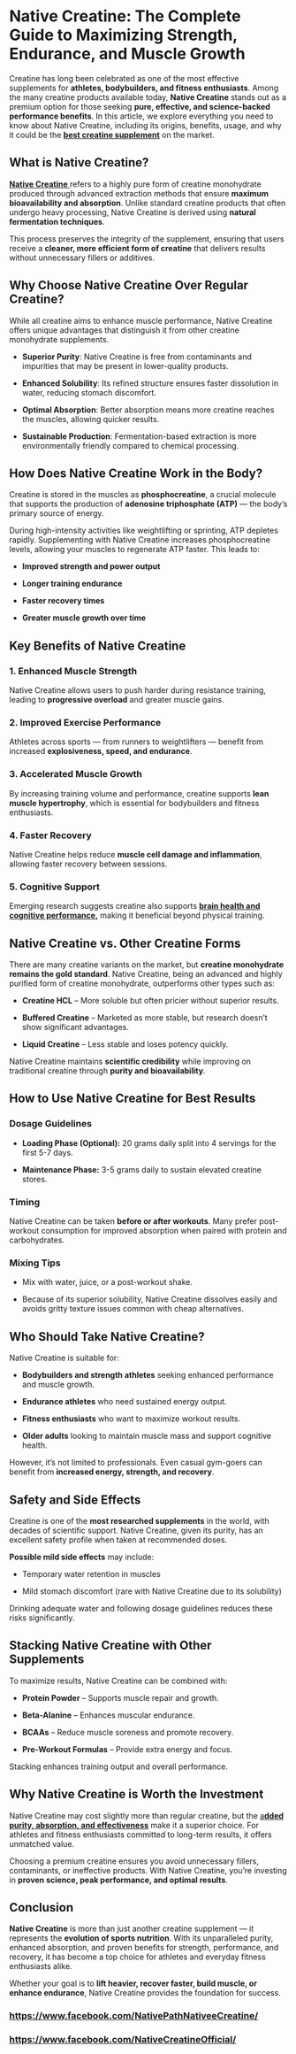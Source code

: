 <h1 data-start="144" data-end="238"><strong data-start="146" data-end="238">Native Creatine: The Complete Guide to Maximizing Strength, Endurance, and Muscle Growth</strong></h1>
<p data-start="240" data-end="741">Creatine has long been celebrated as one of the most effective supplements for <strong data-start="319" data-end="370">athletes, bodybuilders, and fitness enthusiasts</strong>. Among the many creatine products available today, <strong data-start="422" data-end="441">Native Creatine</strong> stands out as a premium option for those seeking <strong data-start="491" data-end="551">pure, effective, and science-backed performance benefits</strong>. In this article, we explore everything you need to know about Native Creatine, including its origins, benefits, usage, and why it could be the <strong><a href="https://nativeecreatine.com/">best creatine supplement</a></strong>&nbsp;on the market.</p>
<h2 data-start="748" data-end="779"><strong data-start="751" data-end="779">What is Native Creatine?</strong></h2>
<p data-start="781" data-end="1097"><a href="https://nativeecreatine.com/"><strong data-start="781" data-end="800">Native Creatine</strong> </a>refers to a highly pure form of creatine monohydrate produced through advanced extraction methods that ensure <strong data-start="911" data-end="953">maximum bioavailability and absorption</strong>. Unlike standard creatine products that often undergo heavy processing, Native Creatine is derived using <strong data-start="1059" data-end="1094">natural fermentation techniques</strong>.</p>
<p data-start="1099" data-end="1295">This process preserves the integrity of the supplement, ensuring that users receive a <strong data-start="1185" data-end="1229">cleaner, more efficient form of creatine</strong> that delivers results without unnecessary fillers or additives.</p>
<h2 data-start="1302" data-end="1358"><strong data-start="1305" data-end="1358">Why Choose Native Creatine Over Regular Creatine?</strong></h2>
<p data-start="1360" data-end="1522">While all creatine aims to enhance muscle performance, Native Creatine offers unique advantages that distinguish it from other creatine monohydrate supplements.</p>
<ul data-start="1524" data-end="2010">
<li data-start="1524" data-end="1652">
<p data-start="1526" data-end="1652"><strong data-start="1526" data-end="1545">Superior Purity</strong>: Native Creatine is free from contaminants and impurities that may be present in lower-quality products.</p>
</li>
<li data-start="1653" data-end="1769">
<p data-start="1655" data-end="1769"><strong data-start="1655" data-end="1678">Enhanced Solubility</strong>: Its refined structure ensures faster dissolution in water, reducing stomach discomfort.</p>
</li>
<li data-start="1770" data-end="1882">
<p data-start="1772" data-end="1882"><strong data-start="1772" data-end="1794">Optimal Absorption</strong>: Better absorption means more creatine reaches the muscles, allowing quicker results.</p>
</li>
<li data-start="1883" data-end="2010">
<p data-start="1885" data-end="2010"><strong data-start="1885" data-end="1911">Sustainable Production</strong>: Fermentation-based extraction is more environmentally friendly compared to chemical processing.</p>
</li>
</ul>
<h2 data-start="2017" data-end="2066"><strong data-start="2020" data-end="2066">How Does Native Creatine Work in the Body?</strong></h2>
<p data-start="2068" data-end="2250">Creatine is stored in the muscles as <strong data-start="2105" data-end="2124">phosphocreatine</strong>, a crucial molecule that supports the production of <strong data-start="2177" data-end="2209">adenosine triphosphate (ATP)</strong> &mdash; the body&rsquo;s primary source of energy.</p>
<p data-start="2252" data-end="2473">During high-intensity activities like weightlifting or sprinting, ATP depletes rapidly. Supplementing with Native Creatine increases phosphocreatine levels, allowing your muscles to regenerate ATP faster. This leads to:</p>
<ul data-start="2475" data-end="2621">
<li data-start="2475" data-end="2517">
<p data-start="2477" data-end="2517"><strong data-start="2477" data-end="2515">Improved strength and power output</strong></p>
</li>
<li data-start="2518" data-end="2551">
<p data-start="2520" data-end="2551"><strong data-start="2520" data-end="2549">Longer training endurance</strong></p>
</li>
<li data-start="2552" data-end="2581">
<p data-start="2554" data-end="2581"><strong data-start="2554" data-end="2579">Faster recovery times</strong></p>
</li>
<li data-start="2582" data-end="2621">
<p data-start="2584" data-end="2621"><strong data-start="2584" data-end="2619">Greater muscle growth over time</strong></p>
</li>
</ul>
<h2 data-start="2628" data-end="2666"><strong data-start="2631" data-end="2666">Key Benefits of Native Creatine</strong></h2>
<h3 data-start="2668" data-end="2703"><strong data-start="2672" data-end="2703">1. Enhanced Muscle Strength</strong></h3>
<p data-start="2704" data-end="2839">Native Creatine allows users to push harder during resistance training, leading to <strong data-start="2787" data-end="2811">progressive overload</strong> and greater muscle gains.</p>
<h3 data-start="2841" data-end="2881"><strong data-start="2845" data-end="2881">2. Improved Exercise Performance</strong></h3>
<p data-start="2882" data-end="3004">Athletes across sports &mdash; from runners to weightlifters &mdash; benefit from increased <strong data-start="2962" data-end="3001">explosiveness, speed, and endurance</strong>.</p>
<h3 data-start="3006" data-end="3042"><strong data-start="3010" data-end="3042">3. Accelerated Muscle Growth</strong></h3>
<p data-start="3043" data-end="3190">By increasing training volume and performance, creatine supports <strong data-start="3108" data-end="3135">lean muscle hypertrophy</strong>, which is essential for bodybuilders and fitness enthusiasts.</p>
<h3 data-start="3192" data-end="3218"><strong data-start="3196" data-end="3218">4. Faster Recovery</strong></h3>
<p data-start="3219" data-end="3333">Native Creatine helps reduce <strong data-start="3248" data-end="3287">muscle cell damage and inflammation</strong>, allowing faster recovery between sessions.</p>
<h3 data-start="3335" data-end="3363"><strong data-start="3339" data-end="3363">5. Cognitive Support</strong></h3>
<p data-start="3364" data-end="3506">Emerging research suggests creatine also supports <strong><a href="https://nativeecreatine.com/">brain health and cognitive performance</a>,</strong> making it beneficial beyond physical training.</p>
<h2 data-start="3513" data-end="3560"><strong data-start="3516" data-end="3560">Native Creatine vs. Other Creatine Forms</strong></h2>
<p data-start="3562" data-end="3785">There are many creatine variants on the market, but <strong data-start="3614" data-end="3664">creatine monohydrate remains the gold standard</strong>. Native Creatine, being an advanced and highly purified form of creatine monohydrate, outperforms other types such as:</p>
<ul data-start="3787" data-end="4034">
<li data-start="3787" data-end="3866">
<p data-start="3789" data-end="3866"><strong data-start="3789" data-end="3805">Creatine HCL</strong> &ndash; More soluble but often pricier without superior results.</p>
</li>
<li data-start="3867" data-end="3969">
<p data-start="3869" data-end="3969"><strong data-start="3869" data-end="3890">Buffered Creatine</strong> &ndash; Marketed as more stable, but research doesn&rsquo;t show significant advantages.</p>
</li>
<li data-start="3970" data-end="4034">
<p data-start="3972" data-end="4034"><strong data-start="3972" data-end="3991">Liquid Creatine</strong> &ndash; Less stable and loses potency quickly.</p>
</li>
</ul>
<p data-start="4036" data-end="4170">Native Creatine maintains <strong data-start="4062" data-end="4088">scientific credibility</strong> while improving on traditional creatine through <strong data-start="4137" data-end="4167">purity and bioavailability</strong>.</p>
<h2 data-start="4177" data-end="4227"><strong data-start="4180" data-end="4227">How to Use Native Creatine for Best Results</strong></h2>
<h3 data-start="4229" data-end="4254"><strong data-start="4233" data-end="4254">Dosage Guidelines</strong></h3>
<ul data-start="4255" data-end="4429">
<li data-start="4255" data-end="4349">
<p data-start="4257" data-end="4349"><strong data-start="4257" data-end="4286">Loading Phase (Optional):</strong> 20 grams daily split into 4 servings for the first 5-7 days.</p>
</li>
<li data-start="4350" data-end="4429">
<p data-start="4352" data-end="4429"><strong data-start="4352" data-end="4374">Maintenance Phase:</strong> 3-5 grams daily to sustain elevated creatine stores.</p>
</li>
</ul>
<h3 data-start="4431" data-end="4445"><strong data-start="4435" data-end="4445">Timing</strong></h3>
<p data-start="4446" data-end="4611">Native Creatine can be taken <strong data-start="4475" data-end="4503">before or after workouts</strong>. Many prefer post-workout consumption for improved absorption when paired with protein and carbohydrates.</p>
<h3 data-start="4613" data-end="4632"><strong data-start="4617" data-end="4632">Mixing Tips</strong></h3>
<ul data-start="4633" data-end="4822">
<li data-start="4633" data-end="4684">
<p data-start="4635" data-end="4684">Mix with water, juice, or a post-workout shake.</p>
</li>
<li data-start="4685" data-end="4822">
<p data-start="4687" data-end="4822">Because of its superior solubility, Native Creatine dissolves easily and avoids gritty texture issues common with cheap alternatives.</p>
</li>
</ul>
<h2 data-start="4829" data-end="4868"><strong data-start="4832" data-end="4868">Who Should Take Native Creatine?</strong></h2>
<p data-start="4870" data-end="4904">Native Creatine is suitable for:</p>
<ul data-start="4906" data-end="5206">
<li data-start="4906" data-end="4996">
<p data-start="4908" data-end="4996"><strong data-start="4908" data-end="4946">Bodybuilders and strength athletes</strong> seeking enhanced performance and muscle growth.</p>
</li>
<li data-start="4997" data-end="5057">
<p data-start="4999" data-end="5057"><strong data-start="4999" data-end="5021">Endurance athletes</strong> who need sustained energy output.</p>
</li>
<li data-start="5058" data-end="5123">
<p data-start="5060" data-end="5123"><strong data-start="5060" data-end="5083">Fitness enthusiasts</strong> who want to maximize workout results.</p>
</li>
<li data-start="5124" data-end="5206">
<p data-start="5126" data-end="5206"><strong data-start="5126" data-end="5142">Older adults</strong> looking to maintain muscle mass and support cognitive health.</p>
</li>
</ul>
<p data-start="5208" data-end="5338">However, it&rsquo;s not limited to professionals. Even casual gym-goers can benefit from <strong data-start="5291" data-end="5335">increased energy, strength, and recovery</strong>.</p>
<h2 data-start="5345" data-end="5375"><strong data-start="5348" data-end="5375">Safety and Side Effects</strong></h2>
<p data-start="5377" data-end="5583">Creatine is one of the <strong data-start="5400" data-end="5431">most researched supplements</strong> in the world, with decades of scientific support. Native Creatine, given its purity, has an excellent safety profile when taken at recommended doses.</p>
<p data-start="5585" data-end="5630"><strong data-start="5585" data-end="5615">Possible mild side effects</strong> may include:</p>
<ul data-start="5631" data-end="5749">
<li data-start="5631" data-end="5671">
<p data-start="5633" data-end="5671">Temporary water retention in muscles</p>
</li>
<li data-start="5672" data-end="5749">
<p data-start="5674" data-end="5749">Mild stomach discomfort (rare with Native Creatine due to its solubility)</p>
</li>
</ul>
<p data-start="5751" data-end="5843">Drinking adequate water and following dosage guidelines reduces these risks significantly.</p>
<h2 data-start="5850" data-end="5904"><strong data-start="5853" data-end="5904">Stacking Native Creatine with Other Supplements</strong></h2>
<p data-start="5906" data-end="5966">To maximize results, Native Creatine can be combined with:</p>
<ul data-start="5968" data-end="6203">
<li data-start="5968" data-end="6027">
<p data-start="5970" data-end="6027"><strong data-start="5970" data-end="5988">Protein Powder</strong> &ndash; Supports muscle repair and growth.</p>
</li>
<li data-start="6028" data-end="6079">
<p data-start="6030" data-end="6079"><strong data-start="6030" data-end="6046">Beta-Alanine</strong> &ndash; Enhances muscular endurance.</p>
</li>
<li data-start="6080" data-end="6140">
<p data-start="6082" data-end="6140"><strong data-start="6082" data-end="6091">BCAAs</strong> &ndash; Reduce muscle soreness and promote recovery.</p>
</li>
<li data-start="6141" data-end="6203">
<p data-start="6143" data-end="6203"><strong data-start="6143" data-end="6167">Pre-Workout Formulas</strong> &ndash; Provide extra energy and focus.</p>
</li>
</ul>
<p data-start="6205" data-end="6265">Stacking enhances training output and overall performance.</p>
<h2 data-start="6272" data-end="6322"><strong data-start="6275" data-end="6322">Why Native Creatine is Worth the Investment</strong></h2>
<p data-start="6324" data-end="6566">Native Creatine may cost slightly more than regular creatine, but the <a href="https://www.facebook.com/NativePathNativeeCreatine/">a<strong>dded purity, absorption, and effectiveness</strong></a>&nbsp;make it a superior choice. For athletes and fitness enthusiasts committed to long-term results, it offers unmatched value.</p>
<p data-start="6568" data-end="6776">Choosing a premium creatine ensures you avoid unnecessary fillers, contaminants, or ineffective products. With Native Creatine, you&rsquo;re investing in <strong data-start="6716" data-end="6773">proven science, peak performance, and optimal results</strong>.</p>
<h2 data-start="6783" data-end="6800"><strong data-start="6786" data-end="6800">Conclusion</strong></h2>
<p data-start="6802" data-end="7116"><strong data-start="6802" data-end="6821">Native Creatine</strong> is more than just another creatine supplement &mdash; it represents the <strong data-start="6888" data-end="6921">evolution of sports nutrition</strong>. With its unparalleled purity, enhanced absorption, and proven benefits for strength, performance, and recovery, it has become a top choice for athletes and everyday fitness enthusiasts alike.</p>
<p data-start="7118" data-end="7266">Whether your goal is to <strong data-start="7142" data-end="7210">lift heavier, recover faster, build muscle, or enhance endurance</strong>, Native Creatine provides the foundation for success.</p>
<h3 data-start="7118" data-end="7266"><a href="https://www.facebook.com/NativePathNativeeCreatine/">https://www.facebook.com/NativePathNativeeCreatine/</a></h3>
<h3 data-start="7118" data-end="7266"><a href="https://www.facebook.com/NativeCreatineOfficial/">https://www.facebook.com/NativeCreatineOfficial/</a>&nbsp;</h3>
<p data-start="7118" data-end="7266">&nbsp;</p>
